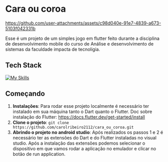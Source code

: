# Cara ou coroa

https://github.com/user-attachments/assets/c98d040e-91e7-4839-a673-5103f042331b

Esse é um projeto de um simples jogo em flutter feito durante a 
disciplina de desenvolvimento mobile do curso de Análise e desenvolvimento de
sistemas da faculdade impacta de tecnoligia.

## Tech Stack
[![My Skills](https://skillicons.dev/icons?i=dart,flutter)](https://skillicons.dev)

## Começando

1. **Instalações**: Para rodar esse projeto localmente é necessário ter instalado em 
sua máquina tanto o Dart quanto o Flutter. Doc sobre instalação do 
Flutter: https://docs.flutter.dev/get-started/install
2. **Clone o projeto**: `git clone https://github.com/carolribeiro2112/cara_ou_coroa.git`
3. **Abrindo o projeto no android studio**: Após realizados os passos 1 e 2 é necessário ter
as extensões do Dart e do Flutter instaladas no visual studio. Após a instalação das extensões
podemos selecionar o dispositivo em que vamos rodar a aplicação no emulador e clicar no botão de
run application.
